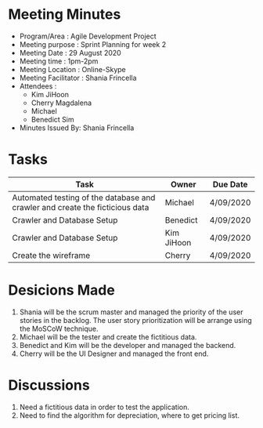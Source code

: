 # Meeting Minutes 

- Program/Area : Agile Development Project
- Meeting purpose : Sprint Planning for week 2
- Meeting Date : 29 August 2020
- Meeting time : 1pm-2pm
- Meeting Location : Online-Skype
- Meeting Facilitator : Shania Frincella
- Attendees : 
  - Kim JiHoon
  - Cherry Magdalena 
  - Michael
  - Benedict Sim
- Minutes Issued By: Shania Frincella

# Tasks

| Task                                          | Owner      | Due Date   |
|-----------------------------------------------|------------|------------|
| Automated testing of the database and crawler and create the ficticious data  | Michael    | 4/09/2020 |
| Crawler and Database Setup                    | Benedict   | 4/09/2020 |
| Crawler and Database Setup                    | Kim JiHoon | 4/09/2020 |
| Create the wireframe                          | Cherry     | 4/09/2020 |


# Desicions Made
1. Shania will be the scrum master and managed the priority of the user stories in the backlog. The user story prioritization will be arrange using the MoSCoW technique.
2. Michael will be the tester and create the fictitious data.
3. Benedict and Kim will be the developer and managed the backend.
4. Cherry will be the UI Designer and managed the front end.

# Discussions
1. Need a fictitious data in order to test the application.
2. Need to find the algorithm for depreciation, where to get pricing list.

